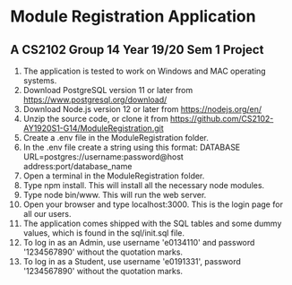 # Module Registration Application
## A CS2102 Group 14 Year 19/20 Sem 1 Project
01. The application is tested to work on Windows and MAC operating systems.
02. Download PostgreSQL version 11 or later from https://www.postgresql.org/download/
03. Download Node.js version 12 or later from https://nodejs.org/en/
04. Unzip the source code, or clone it from https://github.com/CS2102-AY1920S1-G14/ModuleRegistration.git
05. Create a .env file in the ModuleRegistration folder.
06. In the .env file create a string using this format: 
DATABASE URL=postgres://username:password@host address:port/database_name
07. Open a terminal in the ModuleRegistration folder.
08. Type npm install. This will install all the necessary node modules.
09. Type node bin/www. This will run the web server.
10. Open your browser and type localhost:3000. This is the login page for all our users.
11. The application comes shipped with the SQL tables and some dummy values, which is found in the sql/init.sql file.
12. To log in as an Admin, use username 'e0134110' and password '1234567890' without the quotation marks.
13. To log in as a Student, use username 'e0191331', password '1234567890' without the quotation marks.
